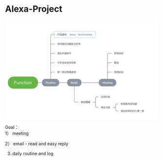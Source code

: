 # Alexa-Project    
![image](https://github.com/xu9449/Alexa-Project/blob/master/Screen%20Shot%202019-03-02%20at%207.26.03%20PM.png)

Goal：  
1） meeting   

2） email - read and easy reply    
  
3) daily routine and log 
